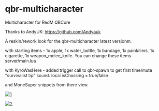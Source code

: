 # qbr-multicharacter
Multicharacter for RedM QBCore

Thanks to AndyUK: https://github.com/Andyauk

A reskin/rework look for the qbr-multicharacter latest versionm.

with starting items - 1x apple, 1x water_bottle, 1x bandage, 1x painkillers, 1x cigarette, 1x weapon_melee_knife.
You can change these items server/main.lua

with KyroWasHere - added trigger call to qbr-spawn to get first time/mute "survivalist tip" sound.
local isChossing = true/false

and MoneSuper snippets from there view.

<a href="https://ibb.co/HrXVm51"><img src="https://i.ibb.co/LCv84Vb/1.jpg" alt="1" border="0"></a>


<a href="https://ibb.co/JQ4fGjH"><img src="https://i.ibb.co/5FyNShL/2.jpg" alt="2" border="0"></a>
